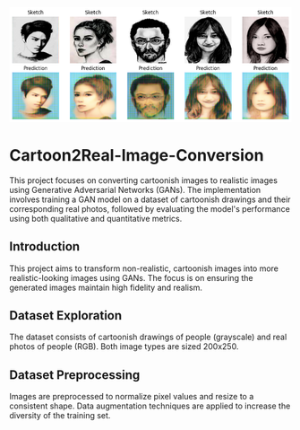 ![Results](./cartoon-to-real-predictions.png)
# Cartoon2Real-Image-Conversion
This project focuses on converting cartoonish images to realistic images using Generative Adversarial Networks (GANs). The implementation involves training a GAN model on a dataset of cartoonish drawings and their corresponding real photos, followed by evaluating the model's performance using both qualitative and quantitative metrics.

## Introduction
This project aims to transform non-realistic, cartoonish images into more realistic-looking images using GANs. The focus is on ensuring the generated images maintain high fidelity and realism.

## Dataset Exploration
The dataset consists of cartoonish drawings of people (grayscale) and real photos of people (RGB). Both image types are sized 200x250.

## Dataset Preprocessing
Images are preprocessed to normalize pixel values and resize to a consistent shape. Data augmentation techniques are applied to increase the diversity of the training set.
